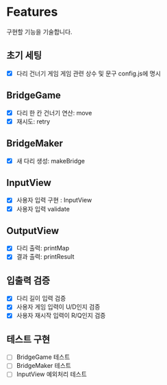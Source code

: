 # Features

구현할 기능을 기술합니다.

## 초기 세팅

- [x] 다리 건너기 게임 게임 관련 상수 및 문구 config.js에 명시

## BridgeGame

- [x] 다리 한 칸 건너기 연산: move
- [x] 재시도: retry

## BridgeMaker

- [x] 새 다리 생성: makeBridge

## InputView

- [x] 사용자 입력 구현 : InputView
- [x] 사용자 입력 validate

## OutputView

- [x] 다리 출력: printMap
- [x] 결과 출력: printResult

## 입출력 검증

- [x] 다리 길이 입력 검증
- [x] 사용자 게임 입력이 U/D인지 검증
- [x] 사용자 재시작 입력이 R/Q인지 검증

## 테스트 구현

- [ ] BridgeGame 테스트
- [ ] BridgeMaker 테스트
- [ ] InputView 예외처리 테스트
